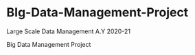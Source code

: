 # BIg-Data-Management-Project

Large Scale Data Management A.Y 2020-21

Big Data Management Project 
